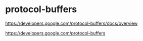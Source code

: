 # protocol-buffers

https://developers.google.com/protocol-buffers/docs/overview

https://developers.google.com/protocol-buffers
